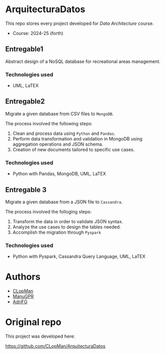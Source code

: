 # ArquitecturaDatos

This repo stores every project developed for *Data Architecture* course.

- Course: 2024-25 (forth)

## Entregable1
Abstract design of a NoSQL database for recreational areas management.

### Technologies used
- UML, LaTEX

## Entregable2
Migrate a given database from CSV files to `MongoDB`.

The process involved the following steps:

1. Clean and process data using `Python` and `Pandas`.
2. Perform data transformation and validation in MongoDB using aggregation operations and JSON schema.
3. Creation of new documents tailored to specific use cases.

### Technologies used
- Python with Pandas, MongoDB, UML, LaTEX

## Entregable 3

Migrate a given database from a JSON file to `Cassandra`.

The process involved the folloging steps: 

1. Transform the data in order to validate JSON syntax.
2. Analyze the use cases to design the tables needed.
3. Accomplish the migration through `Pyspark`

### Technologies used
- Python with Pyspark, Cassandra Query Language, UML, LaTEX

# Authors 
- [CLopMan](https://github.com/CLopman)
- [ManuGPR](https://github.com/ManuGPR)
- [AdriFG](https://github.com/Adri-Extremix)

# Original repo

This project was developed here: 

https://github.com/CLopMan/ArquitecturaDatos

